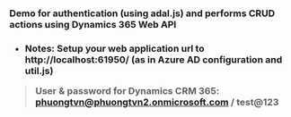 <h3>Demo for authentication (using adal.js) and performs CRUD actions using Dynamics 365 Web API<h3>

- Notes: Setup your web application url to http://localhost:61950/ (as in Azure AD configuration and util.js)

> <b>User & password for Dynamics CRM 365:</b>
> phuongtvn@phuongtvn2.onmicrosoft.com / test@123
